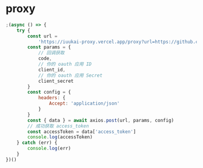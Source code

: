 <!--
 * @Author: iuukai
 * @Date: 2022-06-05 23:39:41
 * @LastEditors: iuukai
 * @LastEditTime: 2022-06-06 00:50:44
 * @FilePath: \vercel\proxy\README.md
 * @Description:
 * @QQ/微信: 790331286
-->

# proxy

```js
;(async () => {
	try {
		const url =
			'https://iuukai-proxy.vercel.app/proxy?url=https://github.com/login/oauth/access_token'
		const params = {
			// 回调获取
			code,
			// 你的 oauth 应用 ID
			client_id,
			// 你的 oauth 应用 Secret
			client_secret
		}
		const config = {
			headers: {
				Accept: 'application/json'
			}
		}
		const { data } = await axios.post(url, params, config)
		// 成功获取 access_token
		const accessToken = data['access_token']
		console.log(accessToken)
	} catch (err) {
		console.log(err)
	}
})()
```
